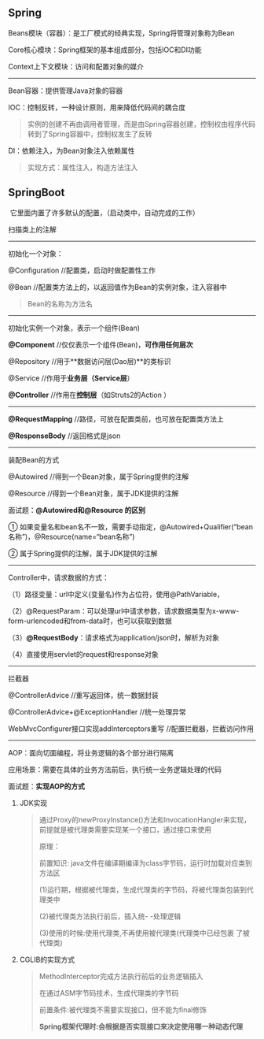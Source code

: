 ## Spring

Beans模块（容器）：是工厂模式的经典实现，Spring将管理对象称为Bean

Core核心模块：Spring框架的基本组成部分，包括IOC和DI功能

Context上下文模块：访问和配置对象的媒介

---

Bean容器：提供管理Java对象的容器

IOC：控制反转，一种设计原则，用来降低代码间的耦合度

> 实例的创建不再由调用者管理，而是由Spring容器创建，控制权由程序代码转到了Spring容器中，控制权发生了反转

DI：依赖注入，为Bean对象注入依赖属性

> 实现方式：属性注入，构造方法注入

## SpringBoot

​	它里面内置了许多默认的配置，（启动类中，自动完成的工作）

扫描类上的注解

---

初始化一个对象：

@Configuration	//配置类，启动时做配置性工作

@Bean //配置类方法上的，以返回值作为Bean的实例对象，注入容器中

> Bean的名称为方法名

---

初始化实例一个对象，表示一个组件(Bean)

**@Component**  //仅仅表示一个组件(Bean)，**可作用任何层次**

@Repository  //用于**数据访问层(Dao层)**的类标识

@Service	//作用于**业务层（Service层**）

**@Controller** 	//作用在**控制层**（如Struts2的Action ）

---

**@RequestMapping**	//路径，可放在配置类前，也可放在配置类方法上

**@ResponseBody**	//返回格式是json

---

装配Bean的方式

@Autowired		//得到一个Bean对象，属于Spring提供的注解

@Resource 		//得到一个Bean对象，属于JDK提供的注解

面试题：**@Autowired和@Resource 的区别**

① 如果变量名和bean名不一致，需要手动指定，@Autowired+Qualifier(“bean名称”)，@Resource(name=“bean名称”)

② 属于Spring提供的注解，属于JDK提供的注解

---

Controller中，请求数据的方式：

（1）路径变量：url中定义{变量名}作为占位符，使用@PathVariable，

（2）@RequestParam：可以处理url中请求参数，请求数据类型为x-www-form-urlencoded和from-data时，也可以获取到数据

（3）**@RequestBody**：请求格式为application/json时，解析为对象

（4）直接使用servlet的request和response对象

---

拦截器

@ControllerAdvice 	//重写返回体，统一数据封装

@ControllerAdvice+@ExceptionHandler		//统一处理异常

WebMvcConfigurer接口实现addInterceptors重写		//配置拦截器，拦截访问作用

---

AOP：面向切面编程，将业务逻辑的各个部分进行隔离

应用场景：需要在具体的业务方法前后，执行统一业务逻辑处理的代码

面试题：**实现AOP的方式**

1. JDK实现

   > 通过Proxy的newProxyInstance()方法和InvocationHangler来实现，前提就是被代理类需要实现某一个接口，通过接口来使用
   >
   > 原理：
   >
   > 前置知识: java文件在编译期编译为class字节码，运行时加载对应类到方法区
   >
   > (1)运行期，根据被代理类，生成代理类的字节码，将被代理类包装到代理类中
   >
   > (2)被代理类方法执行前后，插入统- -处理逻辑
   >
   > (3)使用的时候:使用代理类,不再使用被代理类(代理类中已经包裹 了被代理类)

2. CGLIB的实现方式

   > MethodInterceptor完成方法执行前后的业务逻辑插入
   >
   > 在通过ASM字节码技术，生成代理类的字节码
   >
   > 前置条件:被代理类不需要实现接口，但不能为final修饰
   >
   > **Spring框架代理时:会根据是否实现接口来决定使用哪一种动态代理**